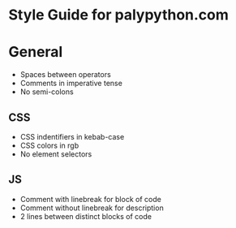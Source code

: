 # Style Guide for palypython.com

# General
* Spaces between operators
* Comments in imperative tense
* No semi-colons

## CSS
* CSS indentifiers in kebab-case
* CSS colors in rgb
* No element selectors

## JS
* Comment with linebreak for block of code
* Comment without linebreak for description
* 2 lines between distinct blocks of code

